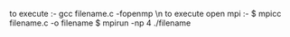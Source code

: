 to execute :- gcc filename.c -fopenmp \n
to execute open mpi :- $ mpicc filename.c -o filename
                       $ mpirun -np 4 ./filename
